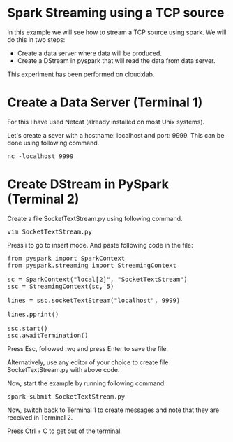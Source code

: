 # Spark Streaming using a TCP source

In this example we will see how to stream a TCP source using spark. We will do this in two steps:
- Create a data server where data will be produced.
- Create a DStream in pyspark that will read the data from data server.

This experiment has been performed on cloudxlab.

# Create a Data Server (Terminal 1)

For this I have used Netcat (already installed on most Unix systems).

Let's create a sever with a hostname: localhost and port: 9999. This can be done using following command.
<pre>
nc -localhost 9999
</pre>

# Create DStream in PySpark (Terminal 2)

Create a file SocketTextStream.py using following command.
<pre>
vim SocketTextStream.py
</pre>
Press i to go to insert mode. And paste following code in the file:
<pre>
from pyspark import SparkContext
from pyspark.streaming import StreamingContext

sc = SparkContext("local[2]", "SocketTextStream")
ssc = StreamingContext(sc, 5)

lines = ssc.socketTextStream("localhost", 9999)

lines.pprint()

ssc.start()
ssc.awaitTermination()
</pre>
Press Esc, followed :wq and press Enter to save the file.

Alternatively, use any editor of your choice to create file SocketTextStream.py with above code.

Now, start the example by running following command:
<pre>
spark-submit SocketTextStream.py
</pre>
Now, switch back to Terminal 1 to create messages and note that they are received in Terminal 2. 

Press Ctrl + C to get out of the terminal.
